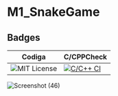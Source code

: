 # M1_SnakeGame
## Badges

| Codiga | C/CPPCheck | 
| -----------| --------------- |
|![MIT License](https://api.codiga.io/project/31118/score/svg)|[![C/C++ CI](https://github.com/gaurav0903/M1_SnakeGame/actions/workflows/c-cpp1.yml/badge.svg)](https://github.com/gaurav0903/M1_SnakeGame/actions/workflows/c-cpp1.yml) |



![Screenshot (46)](https://user-images.githubusercontent.com/92664317/153587772-6bd59a22-60df-46a5-9bef-31c684994fea.png)


